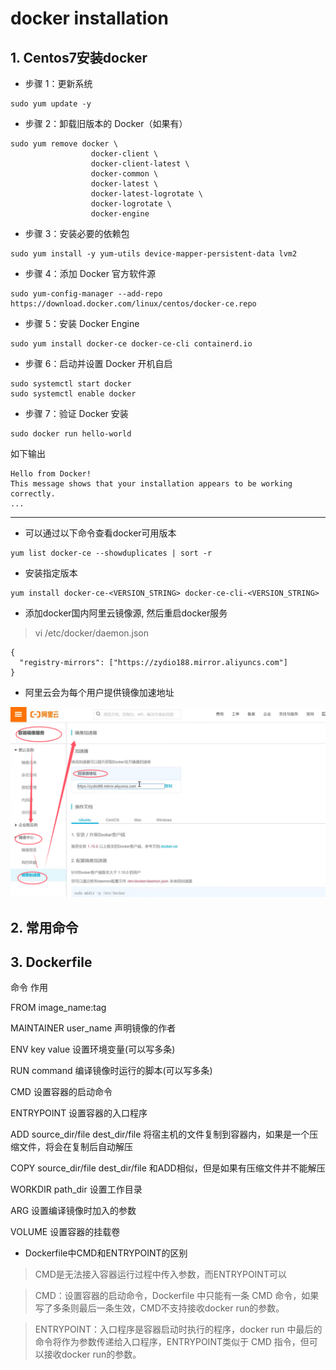 # docker installation

## 1. Centos7安装docker

* 步骤 1：更新系统
```
sudo yum update -y
```

* 步骤 2：卸载旧版本的 Docker（如果有）
```
sudo yum remove docker \
                  docker-client \
                  docker-client-latest \
                  docker-common \
                  docker-latest \
                  docker-latest-logrotate \
                  docker-logrotate \
                  docker-engine
```

* 步骤 3：安装必要的依赖包
```
sudo yum install -y yum-utils device-mapper-persistent-data lvm2
```

* 步骤 4：添加 Docker 官方软件源
```
sudo yum-config-manager --add-repo https://download.docker.com/linux/centos/docker-ce.repo
```

* 步骤 5：安装 Docker Engine
```
sudo yum install docker-ce docker-ce-cli containerd.io
```

* 步骤 6：启动并设置 Docker 开机自启
```
sudo systemctl start docker
sudo systemctl enable docker
```

* 步骤 7：验证 Docker 安装
```
sudo docker run hello-world
```
如下输出
```
Hello from Docker!
This message shows that your installation appears to be working correctly.
...
```

---
* 可以通过以下命令查看docker可用版本
```
yum list docker-ce --showduplicates | sort -r
```
* 安装指定版本
```
yum install docker-ce-<VERSION_STRING> docker-ce-cli-<VERSION_STRING> 
```
* 添加docker国内阿里云镜像源, 然后重启docker服务
> vi /etc/docker/daemon.json
```
{
  "registry-mirrors": ["https://zydio188.mirror.aliyuncs.com"]
}
```

* 阿里云会为每个用户提供镜像加速地址

![alt text](image-2.png)


## 2. 常用命令

## 3. Dockerfile
命令                   作用

FROM image_name:tag  

MAINTAINER user_name 声明镜像的作者

ENV key value       设置环境变量(可以写多条)

RUN command         编译镜像时运行的脚本(可以写多条)

CMD                 设置容器的启动命令

ENTRYPOINT          设置容器的入口程序

ADD source_dir/file dest_dir/file 将宿主机的文件复制到容器内，如果是一个压缩文件，将会在复制后自动解压

COPY source_dir/file dest_dir/file 和ADD相似，但是如果有压缩文件并不能解压

WORKDIR path_dir    设置工作目录

ARG                 设置编译镜像时加入的参数

VOLUME              设置容器的挂载卷




* Dockerfile中CMD和ENTRYPOINT的区别
> CMD是无法接入容器运行过程中传入参数，而ENTRYPOINT可以

> CMD：设置容器的启动命令，Dockerfile 中只能有一条 CMD 命令，如果写了多条则最后一条生效，CMD不支持接收docker run的参数。

> ENTRYPOINT：入口程序是容器启动时执行的程序，docker run 中最后的命令将作为参数传递给入口程序，ENTRYPOINT类似于 CMD 指令，但可以接收docker run的参数。